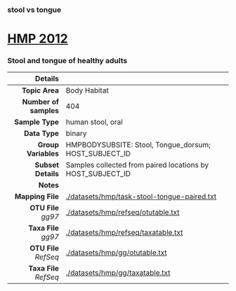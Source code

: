 ### stool vs tongue
# [HMP 2012]( ../docs/hmp.html )
### Stool and tongue of healthy adults

| Details                   |                                                           |
| ------------------------: |-----------------------------------------------------------|
| **Topic Area**                | Body Habitat                                                |
| **Number of samples**         | 404                                         |
| **Sample Type**               | human stool, oral                                         |
| **Data Type**                 | binary                                           |
| **Group Variables**           | HMPBODYSUBSITE: Stool, Tongue_dorsum; HOST_SUBJECT_ID                                          |
| **Subset Details**            | Samples collected from paired locations by HOST_SUBJECT_ID                                  |
| **Notes**                     |                                          |
| **Mapping File**              | [./datasets/hmp/task-stool-tongue-paired.txt]( ../datasets/hmp/./datasets/hmp/task-stool-tongue-paired.txt)        |
| **OTU File** *gg97*           | [./datasets/hmp/refseq/otutable.txt]( ../datasets/hmp/./datasets/hmp/refseq/otutable.txt)          |
| **Taxa File** *gg97*          | [./datasets/hmp/refseq/taxatable.txt]( ../datasets/hmp/./datasets/hmp/refseq/taxatable.txt)        |
| **OTU File** *RefSeq*         | [./datasets/hmp/gg/otutable.txt]( ../datasets/hmp/./datasets/hmp/gg/otutable.txt)  |
| **Taxa File** *RefSeq*        | [./datasets/hmp/gg/taxatable.txt]( ../datasets/hmp/./datasets/hmp/gg/taxatable.txt)|